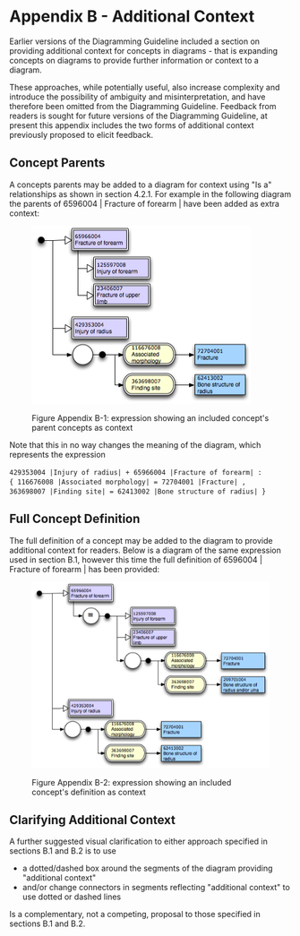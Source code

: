 # Appendix B - Additional Context

Earlier versions of the Diagramming Guideline included a section on providing additional context for concepts in diagrams - that is expanding concepts on diagrams to provide further information or context to a diagram.

These approaches, while potentially useful, also increase complexity and introduce the possibility of ambiguity and misinterpretation, and have therefore been omitted from the Diagramming Guideline. Feedback from readers is sought for future versions of the Diagramming Guideline, at present this appendix includes the two forms of additional context previously proposed to elicit feedback.

## Concept Parents

A concepts parents may be added to a diagram for context using "Is a" relationships as shown in section 4.2.1. For example in the following diagram the parents of 6596004 | Fracture of forearm | have been added as extra context:

<figure><img src="../images/29951023.png" alt=""><figcaption><p>Figure Appendix B-1: expression showing an included concept's parent concepts as context</p></figcaption></figure>

Note that this in no way changes the meaning of the diagram, which represents the expression

`429353004 |Injury of radius| + 65966004 |Fracture of forearm| :`\
`{ 116676008 |Associated morphology| = 72704001 |Fracture| ,`\
`363698007 |Finding site| = 62413002 |Bone structure of radius| }`

## Full Concept Definition

The full definition of a concept may be added to the diagram to provide additional context for readers. Below is a diagram of the same expression used in section B.1, however this time the full definition of 6596004 | Fracture of forearm | has been provided:

<figure><img src="../images/29951024.png" alt=""><figcaption><p>Figure Appendix B-2: expression showing an included concept's definition as context</p></figcaption></figure>

## Clarifying Additional Context

A further suggested visual clarification to either approach specified in sections B.1 and B.2 is to use

* a dotted/dashed box around the segments of the diagram providing "additional context"
* and/or change connectors in segments reflecting "additional context" to use dotted or dashed lines

Is a complementary, not a competing, proposal to those specified in sections B.1 and B.2.
